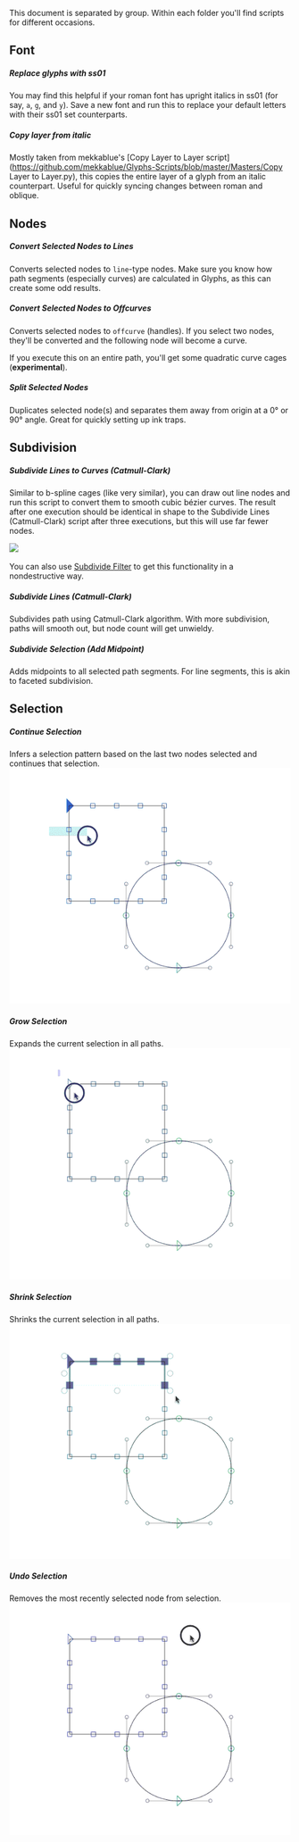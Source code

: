 This document is separated by group. Within each folder you'll find scripts for different occasions.

## Font

##### Replace glyphs with ss01
You may find this helpful if your roman font has upright italics in ss01 (for say, `a`, `g`, and `y`). Save a new font and run this to replace your default letters with their ss01 set counterparts.

##### Copy layer from italic
Mostly taken from mekkablue's [Copy Layer to Layer script](https://github.com/mekkablue/Glyphs-Scripts/blob/master/Masters/Copy Layer to Layer.py), this copies the entire layer of a glyph from an italic counterpart. Useful for quickly syncing changes between roman and oblique.

## Nodes

##### Convert Selected Nodes to Lines
Converts selected nodes to `line`-type nodes. Make sure you know how path segments (especially curves) are calculated in Glyphs, as this can create some odd results.

##### Convert Selected Nodes to Offcurves
Converts selected nodes to `offcurve` (handles). If you select two nodes, they'll be converted and the following node will become a curve.

If you execute this on an entire path, you'll get some quadratic curve cages (**experimental**).

##### Split Selected Nodes
Duplicates selected node(s) and separates them away from origin at a 0° or 90° angle. Great for quickly setting up ink traps.

## Subdivision

##### Subdivide Lines to Curves (Catmull-Clark)
Similar to b-spline cages (like very similar), you can draw out line nodes and run this script to convert them to smooth cubic bézier curves. The result after one execution should be identical in shape to the Subdivide Lines (Catmull-Clark) script after three executions, but this will use far fewer nodes.

![](https://pbs.twimg.com/media/CvM1vXrWgAETVor.jpg)

You can also use [Subdivide Filter](https://github.com/danielgamage/Subdivide) to get this functionality in a nondestructive way.

##### Subdivide Lines (Catmull-Clark)
Subdivides path using Catmull-Clark algorithm. With more subdivision, paths will smooth out, but node count will get unwieldy.

##### Subdivide Selection (Add Midpoint)
Adds midpoints to all selected path segments. For line segments, this is akin to faceted subdivision.

## Selection

##### Continue Selection
Infers a selection pattern based on the last two nodes selected and continues that selection.
![](https://github.com/danielgamage/Glyphs-Scripts/blob/master/Images/selection-continue.gif)

##### Grow Selection
Expands the current selection in all paths.
![](https://github.com/danielgamage/Glyphs-Scripts/blob/master/Images/selection-grow.gif)

##### Shrink Selection
Shrinks the current selection in all paths.
![](https://github.com/danielgamage/Glyphs-Scripts/blob/master/Images/selection-shrink.gif)

##### Undo Selection
Removes the most recently selected node from selection.
![](https://github.com/danielgamage/Glyphs-Scripts/blob/master/Images/selection-undo.gif)
